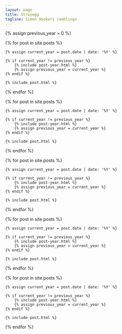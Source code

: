 ```yaml
---
layout: page
title: Strayegg
tagline: Simon Hookers ramblings
---
```


{% assign previous_year = 0 %}

{% for post in site.posts %}
	
	{% assign current_year = post.date | date: '%Y' %}

	{% if current_year != previous_year %}
		{% include post-year.html %}
		{% assign previous_year = current_year %}
	{% endif %}

	{% include post.html %}

{% endfor %}

{% for post in site.posts %}
	
	{% assign current_year = post.date | date: '%Y' %}

	{% if current_year != previous_year %}
		{% include post-year.html %}
		{% assign previous_year = current_year %}
	{% endif %}

	{% include post.html %}

{% endfor %}

{% for post in site.posts %}
	
	{% assign current_year = post.date | date: '%Y' %}

	{% if current_year != previous_year %}
		{% include post-year.html %}
		{% assign previous_year = current_year %}
	{% endif %}

	{% include post.html %}

{% endfor %}

{% for post in site.posts %}
	
	{% assign current_year = post.date | date: '%Y' %}

	{% if current_year != previous_year %}
		{% include post-year.html %}
		{% assign previous_year = current_year %}
	{% endif %}

	{% include post.html %}

{% endfor %}

{% for post in site.posts %}
	
	{% assign current_year = post.date | date: '%Y' %}

	{% if current_year != previous_year %}
		{% include post-year.html %}
		{% assign previous_year = current_year %}
	{% endif %}

	{% include post.html %}

{% endfor %}
